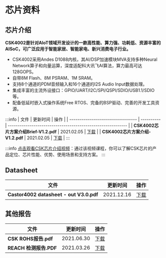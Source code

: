 
# 芯片资料

## 芯片介绍

**CSK4002是针对AloT领域开发设计的一款高性能、算力强、功耗低、资源丰富的AISoC，可广泛应用于智能家居、智能家电、新兴消费电子行业。**
- CSK4002采用Andes D1088内核，其AI/DSP加速模块MVA支持多种Neural Network算子和向量运算，深度适配科大讯飞AI算法，算力最高可达128GOPS。
- 自带8M Flash、8M PSRAM、1M SRAM。
- 支持8个通道的PDM音频输入和16个通道的I2S Audio Input数据处理。
- 集成丰富的主流外设接口：GPIO/UART/I2C/SPI/QSPI/SDIO/USB1.1/SDIO等。
- 配备低延时嵌入式操作系统Free RTOS、完备的BSP驱动、完善的开发工具资源。

:::info
| 文件                               | 更新时间   | 操作                                                         |
| ---------------------------------- | ---------- | ------------------------------------------------------------ |
| **CSK4002芯片方案介绍Brief-V1.2.pdf** | 2021.02.05 | [下载](https://open.listenai.com/resource/open/doc_resource%2F%E4%BA%A7%E5%93%81%E4%BB%8B%E7%BB%8D%2F%E4%BA%A7%E5%93%81%E8%A7%84%E6%A0%BC%E4%B9%A6PDF%2F20210204%2FC4203-L02C%E5%8F%8C%E9%BA%A6%E7%A6%BB%E7%BA%BF%E8%AF%AD%E9%9F%B3%E4%BA%A4%E4%BA%92%E8%8A%AF%E7%89%87BriefV1.2.pdf) |
| **CSK4002芯片方案介绍-V1.2.pdf**      | 2021.02.05 | [下载](https://open.listenai.com/resource/open/doc_resource%2F%E4%BA%A7%E5%93%81%E4%BB%8B%E7%BB%8D%2F%E4%BA%A7%E5%93%81%E8%A7%84%E6%A0%BC%E4%B9%A6PDF%2F20210204%2FC4203-L02C%E5%8F%8C%E9%BA%A6%E7%A6%BB%E7%BA%BF%E8%AF%AD%E9%9F%B3%E4%BA%A4%E4%BA%92%E8%8A%AF%E7%89%87%E4%BA%A7%E5%93%81%E8%A7%84%E6%A0%BC%E4%B9%A6V1.2.pdf) |
:::

:::info
[点击观看CSK芯片介绍视频](https://www.bilibili.com/video/BV1n64y1v7sC)：通过该视频课程，你可以了解CSK芯片的产品定位、芯片性能、优势、使用场景和支持方案。
:::


## Datasheet

| 文件                                            | 更新时间   | 操作                                                         |
| ----------------------------------------------- | ---------- | ------------------------------------------------------------ |
| **Castor4002 datasheet - out V3.0.pdf** | 2021.12.16 | [下载](https://iflyos-external.oss-cn-shanghai.aliyuncs.com/public/lsopen/%E8%8A%AF%E7%89%87%E8%B5%84%E6%96%99/Castor4002%20datasheet%20-%20out%20V3.0.pdf) |


## 其他报告

| 文件                   | 更新时间   | 操作                                                         |
| ---------------------- | ---------- | ------------------------------------------------------------ |
| **CSK ROHS报告.pdf**   | 2021.06.30 | [下载](https://open.listenai.com/resource/open/doc_resource%2FCSK%20Datasheet%2FCSK%20ROHS%E6%8A%A5%E5%91%8A.pdf) |
| **REACH 检测报告.PDF** | 2021.03.26 |[下载](https://open.listenai.com/resource/open/doc_resource%2FCSK%20Datasheet%2FREACH%20%E6%A3%80%E6%B5%8B%E6%8A%A5%E5%91%8A.PDF)|

